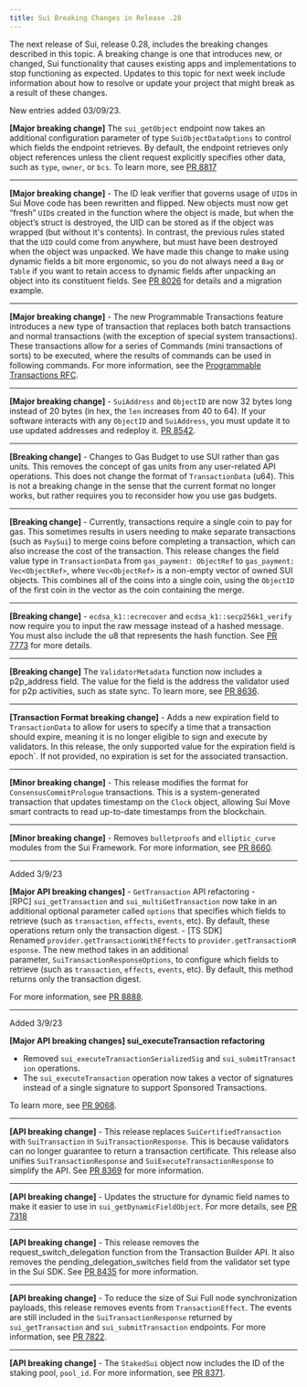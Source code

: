 ```yaml
---
title: Sui Breaking Changes in Release .28
---
```


The next release of Sui, release 0.28, includes the breaking changes described in this topic. A breaking change is one that introduces new, or changed, Sui functionality that causes existing apps and implementations to stop functioning as expected. Updates to this topic for next week include information about how to resolve or update your project that might break as a result of these changes.

New entries added 03/09/23.

**[Major breaking change]** The `sui_getObject` endpoint now takes an additional configuration parameter of type `SuiObjectDataOptions` to control which fields the endpoint retrieves. By default, the endpoint retrieves only object references unless the client request  explicitly specifies other data, such as `type`, `owner`, or `bcs`. To learn more, see [PR 8817](https://github.com/MystenLabs/sui/pull/8817)

---

**[Major breaking change]** - The ID leak verifier that governs usage of `UID`s in Sui Move code has been rewritten and flipped. New objects must now get “fresh” `UID`s created in the function where the object is made, but when the object’s struct is destroyed, the UID can be stored as if the object was wrapped (but without it's contents). In contrast, the previous rules stated that the `UID` could come from anywhere, but must have been destroyed when the object was unpacked. We have made this change to make using dynamic fields a bit more ergonomic, so you do not always need a `Bag` or `Table` if you want to retain access to dynamic fields after unpacking an object into its constituent fields. See [PR 8026](https://github.com/MystenLabs/sui/pull/8026) for details and a migration example.

---

**[Major breaking change]** - The new Programmable Transactions feature introduces a new type of transaction that replaces both batch transactions and normal transactions (with the exception of special system transactions). These transactions allow for a series of Commands (mini transactions of sorts) to be executed, where the results of commands can be used in following commands. For more information, see the [Programmable Transactions RFC](https://forums.sui.io/t/rfc-planned-feature-programmable-transactions/3823).

---

**[Major breaking change]** - `SuiAddress` and `ObjectID` are now 32 bytes long instead of 20 bytes (in hex, the `len` increases from 40 to 64). If your software interacts with any `ObjectID` and `SuiAddress`, you must update it to use updated addresses and redeploy it. [PR 8542](https://github.com/MystenLabs/sui/pull/8542).

---

**[Breaking change]** - Changes to Gas Budget to use SUI rather than gas units. This removes the concept of gas units from any user-related API operations. This does not change the format of `TransactionData` (u64). This is not a breaking change in the sense that the current format no longer works, but rather requires you to reconsider how you use gas budgets.

---

**[Breaking change]** - Currently, transactions require a single coin to pay for gas. This sometimes results in users needing to make separate transactions (such as `PaySui`) to merge coins before completing a transaction, which can also increase the cost of the transaction. This release changes the field value type in `TransactionData` from `gas_payment: ObjectRef` to `gas_payment: Vec<ObjectRef>`, where `Vec<ObjectRef>` is a non-empty vector of owned SUI objects. This combines all of the coins into a single coin, using the `ObjectID` of the first coin in the vector as the coin containing the merge.

---

**[Breaking change]** - `ecdsa_k1::ecrecover` and `ecdsa_k1::secp256k1_verify` now require you to input the raw message instead of a hashed message. You must also include the u8 that represents  the hash function. See [PR 7773](https://github.com/MystenLabs/sui/pull/7773) for more details.

---

**[Breaking change]** The `ValidatorMetadata` function now includes a p2p_address field. The value for the field is the address the validator used for p2p activities, such as state sync. To learn more, see [PR 8636](https://github.com/MystenLabs/sui/pull/8636).

---

**[Transaction Format breaking change]** - Adds a new expiration field to `TransactionData` to allow for users to specify a time that a transaction should expire, meaning it is no longer eligible to sign and execute by validators. In this release, the only supported value for the expiration field is epoch`. If not provided, no expiration is set for the associated transaction.

---

**[Minor breaking change]** - This release modifies the format for `ConsensusCommitPrologue` transactions. This is a system-generated transaction that updates timestamp on the `Clock` object, allowing Sui Move smart contracts to read up-to-date timestamps from the blockchain.

---

**[Minor breaking change]** - Removes `bulletproofs` and `elliptic_curve` modules from the Sui Framework. For more information, see [PR 8660](https://github.com/MystenLabs/sui/pull/8660).

---

Added 3/9/23

**[Major API breaking changes]** - `GetTransaction` API refactoring
    - [RPC] `sui_getTransaction` and `sui_multiGetTransaction` now take in an additional optional parameter called `options` that specifies which fields to retrieve (such as  `transaction`, `effects`, `events`, etc). By default, these operations return only the transaction digest.
    - [TS SDK] Renamed `provider.getTransactionWithEffects` to `provider.getTransactionResponse`. The new method takes in an additional parameter, `SuiTransactionResponseOptions`, to configure which fields to retrieve (such as `transaction`, `effects`, `events`, etc). By default, this method returns only the transaction digest.

For more information, see [PR 8888](https://github.com/MystenLabs/sui/pull/8888).

---

Added 3/9/23

**[Major API breaking changes] sui_executeTransaction refactoring**
 * Removed `sui_executeTransactionSerializedSig` and `sui_submitTransaction` operations.
 * The `sui_executeTransaction` operation now takes a vector of signatures instead of a single signature to support Sponsored Transactions.
    
To learn more, see [PR 9068](https://github.com/MystenLabs/sui/pull/9068).

---

**[API breaking change]** - This release replaces `SuiCertifiedTransaction` with `SuiTransaction` in `SuiTransactionResponse`. This is because validators can no longer guarantee to return a transaction certificate. This release also unifies `SuiTransactionResponse` and `SuiExecuteTransactionResponse` to simplify the API. See [PR 8369](https://github.com/MystenLabs/sui/pull/8369) for more information.

---

**[API breaking change]** - Updates the structure for dynamic field names to make it easier to use in `sui_getDynamicFieldObject`. For more details, see [PR 7318](https://github.com/MystenLabs/sui/pull/7318)

---

**[API breaking change]** - This release removes the request_switch_delegation function from the Transaction Builder API. It also removes the pending_delegation_switches field from the validator set type in the Sui SDK. See [PR 8435](https://github.com/MystenLabs/sui/pull/8435) for more information.

---

**[API breaking change]** - To reduce the size of Sui Full node synchronization payloads, this release removes events from `TransactionEffect`. The events are still included in the `SuiTransactionResponse` returned by `sui_getTransaction` and `sui_submitTransaction` endpoints. For more information, see [PR 7822](https://github.com/MystenLabs/sui/pull/7822).

---

**[API breaking change]** - The `StakedSui` object now includes the ID of the staking pool, `pool_id`. For more information, see [PR 8371](https://github.com/MystenLabs/sui/pull/8371).
